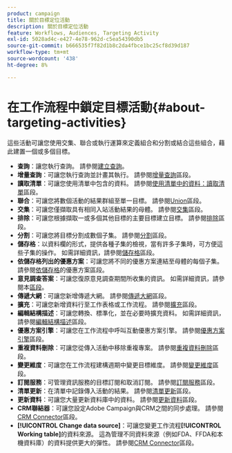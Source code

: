 ```yaml
---
product: campaign
title: 關於目標定位活動
description: 關於目標定位活動
feature: Workflows, Audiences, Targeting Activity
exl-id: 5028ad4c-e427-4e78-962d-c5ea54390db5
source-git-commit: b666535f7f82d1b8c2da4fbce1bc25cf8d39d187
workflow-type: tm+mt
source-wordcount: '438'
ht-degree: 8%

---
```


# 在工作流程中鎖定目標活動{#about-targeting-activities}



這些活動可讓您使用交集、聯合或執行運算來定義組合和分割或結合這些組合，藉此建置一個或多個目標。

* **查詢**：讓您執行查詢。 請參閱[建立查詢](query.md#creating-a-query)。
* **增量查詢**：可讓您執行查詢並計畫其執行。 請參閱[增量查詢](incremental-query.md)區段。
* **讀取清單**：可讓您使用清單中包含的資料。 請參閱[使用清單中的資料：讀取清單](../../platform/using/import-export-workflows.md#using-data-from-a-list--read-list)區段。
* **聯合**：可讓您將數個活動的結果群組至單一目標。 請參閱[Union](union.md)區段。
* **交集**：可讓您僅擷取具有相同入站活動結果的母體。 請參閱[交集](intersection.md)區段。
* **排除**：可讓您根據擷取一或多個其他目標的主要目標建立目標。 請參閱[排除](exclusion.md)區段。
* **分割**：可讓您將目標分割成數個子集。 請參閱[分割](split.md)區段。
* **儲存格**：以資料欄的形式，提供各種子集的檢視，當有許多子集時，可方便這些子集的操作。 如需詳細資訊，請參閱[儲存格](cells.md)區段。
* **依儲存格列出的優惠方案**：可讓您將不同的優惠方案連結至母體的每個子集。 請參閱[依儲存格](offers-by-cell.md)的優惠方案區段。
* **意見調查答案**：可讓您復原意見調查期間所收集的資訊。 如需詳細資訊，請參閱本[區段](../../surveys/using/getting-started-with-surveys.md)。
* **傳遞大網**：可讓您新增傳遞大網。 請參閱[傳遞大網](../../workflow/using/delivery-outline.md)區段。
* **擴充**：可讓您新增資料行至工作表格或工作流程。 請參閱[擴充](../../workflow/using/enrichment.md)區段。
* **編輯結構描述**：可讓您轉換、標準化，並在必要時擴充資料。 如需詳細資訊，請參閱[編輯結構描述](../../workflow/using/edit-schema.md)區段。
* **優惠方案引擎**：可讓您在工作流程中呼叫互動優惠方案引擎。 請參閱[優惠方案引擎](../../workflow/using/offer-engine.md)區段。
* **重複資料刪除**：可讓您從傳入活動中移除重複專案。 請參閱[重複資料刪除](../../workflow/using/deduplication.md)區段。
* **變更維度**：可讓您在工作流程建構週期中變更目標維度。 請參閱[變更維度](../../workflow/using/change-dimension.md)區段。
* **訂閱服務**：可管理資訊服務的目標訂閱和取消訂閱。 請參閱[訂閱服務](../../workflow/using/subscription-services.md)區段。
* **清單更新**：在清單中記錄傳入活動的結果。 請參閱[清單更新](../../workflow/using/list-update.md)區段。
* **更新資料**：可讓您大量更新資料庫中的資料。 請參閱[更新資料](../../workflow/using/update-data.md)區段。
* **CRM聯結器**：可讓您設定Adobe Campaign與CRM之間的同步處理。 請參閱[CRM Connector](../../workflow/using/crm-connector.md)區段。
* **[!UICONTROL Change data source]**：可讓您變更工作流程&#x200B;**[!UICONTROL Working table]**&#x200B;的資料來源。 這為管理不同資料來源（例如FDA、FFDA和本機資料庫）的資料提供更大的彈性。 請參閱[CRM Connector](../../workflow/using/change-data-source.md)區段。
